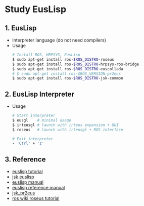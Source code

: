# Study EusLisp

## 1. EusLisp
- Interpreter language (do not need compilers)
- Usage
  ```sh
  # Install ROS, HRPSYS, EusLisp
  $ sudo apt-get install ros-$ROS_DISTRO-roseus
  $ sudo apt-get install ros-$ROS_DISTRO-hrpsys-ros-bridge
  $ sudo apt-get install ros-$ROS_DISTRO-euscollada
  # $ sudo apt-get install ros-$ROS_VERSION-pr2eus
  $ sudo apt-get install ros-$ROS_DISTRO-jsk-common
  ```

## 2. EusLisp Interpreter
- Usage
  ```sh
  # Start interpreter
  $ eusgl    # minimal usage
  $ irteusgl # launch with irteus expansion + GUI
  $ roseus   # launch with irteusgl + ROS interface

  # Exit interpreter
  - 'Ctrl' + 'z'
  ```

## 3. Reference
- [euslisp tutorial](https://euslisp-tutorial.readthedocs.io/en/latest/)
- [jsk euslisp](https://github.com/euslisp/jskeus)
- [euslisp manual](http://euslisp.github.io/EusLisp/manual.html)
- [euslisp reference manual](https://euslisp.readthedocs.io/en/latest/manual.html)
- [jsk_pr2eus](https://github.com/jsk-ros-pkg/jsk_pr2eus/tree/master/pr2eus_tutorials)
- [ros wiki roseus tutorial](http://wiki.ros.org/roseus/Tutorials)
